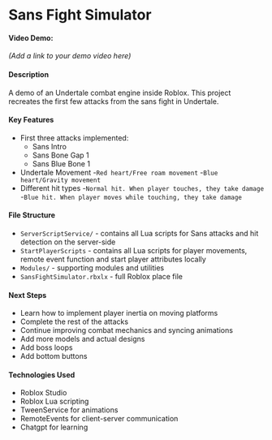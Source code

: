 # Sans Fight Simulator

#### Video Demo:
*(Add a link to your demo video here)*

#### Description
A demo of an Undertale combat engine inside Roblox. This project recreates the first few attacks from the sans fight in Undertale.

#### Key Features
- First three attacks implemented:
  - Sans Intro
  - Sans Bone Gap 1
  - Sans Blue Bone 1
- Undertale Movement
  -`Red heart/Free roam movement`
  -`Blue heart/Gravity movement`
- Different hit types
  -`Normal hit. When player touches, they take damage`
  -`Blue hit. When player moves while touching, they take damage`

#### File Structure
- `ServerScriptService/` - contains all Lua scripts for Sans attacks and hit detection on the server-side
- `StartPlayerScripts` - contains all Lua scripts for player movements, remote event function and start player attributes locally
- `Modules/` - supporting modules and utilities
- `SansFightSimulator.rbxlx` - full Roblox place file 

#### Next Steps
- Learn how to implement player inertia on moving platforms
- Complete the rest of the attacks
- Continue improving combat mechanics and syncing animations
- Add more models and actual designs
- Add boss loops
- Add bottom buttons

#### Technologies Used
- Roblox Studio
- Roblox Lua scripting
- TweenService for animations
- RemoteEvents for client-server communication
- Chatgpt for learning
